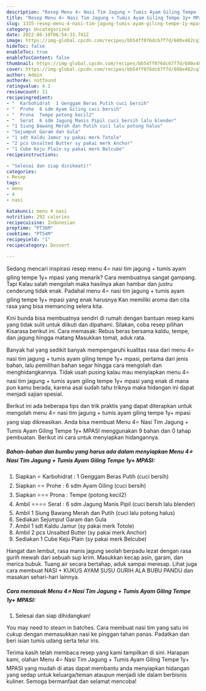 ```yaml
---
description: "Resep Menu 4⭐ Nasi Tim Jagung + Tumis Ayam Giling Tempe 1y+ MPASI yang Enak}"
title: "Resep Menu 4⭐ Nasi Tim Jagung + Tumis Ayam Giling Tempe 1y+ MPASI yang Enak}"
slug: 1335-resep-menu-4-nasi-tim-jagung-tumis-ayam-giling-tempe-1y-mpasi-yang-enak
category: Uncategorized
date: 2022-06-10T06:54:33.741Z
image: https://img-global.cpcdn.com/recipes/bb54ff076dc67f7d/680x482cq70/menu-4-nasi-tim-jagung-tumis-ayam-giling-tempe-1y-mpasi-foto-resep-utama.jpg
hideToc: false
enableToc: true
enableTocContent: false
thumbnail: https://img-global.cpcdn.com/recipes/bb54ff076dc67f7d/680x482cq70/menu-4-nasi-tim-jagung-tumis-ayam-giling-tempe-1y-mpasi-foto-resep-utama.jpg
cover: https://img-global.cpcdn.com/recipes/bb54ff076dc67f7d/680x482cq70/menu-4-nasi-tim-jagung-tumis-ayam-giling-tempe-1y-mpasi-foto-resep-utama.jpg
author: Admin
authorAv: notfound
ratingvalue: 4.1
reviewcount: 11
recipeingredient:
- "  Karbohidrat  1 Genggam Beras Putih cuci bersih"
- "  Prohe  6 sdm Ayam Giling cuci bersih"
- "  Prona  Tempe potong kecil2"
- "  Serat  6 sdm Jagung Manis Pipil cuci bersih lalu blender"
- "1 Siung Bawang Merah dan Putih cuci lalu potong halus"
- "Sejumput Garam dan Gula"
- "1 sdt Kaldu Jamur sy pakai merk Totole"
- "2 pcs Unsalted Butter sy pakai merk Anchor"
- "1 Cube Keju Plain sy pakai merk Belcube"
recipeinstructions:

- "Selesai dan siap dinikmati!"
categories:
- Resep
tags:
- menu
- 4
- nasi

katakunci: menu 4 nasi 
nutrition: 292 calories
recipecuisine: Indonesian
preptime: "PT36M"
cooktime: "PT54M"
recipeyield: "1"
recipecategory: Dessert

---
```



Sedang mencari inspirasi resep menu 4⭐ nasi tim jagung + tumis ayam giling tempe 1y+ mpasi yang menarik? Cara membuatnya sangat gampang. Tapi Kalau salah mengolah maka hasilnya akan hambar dan justru cenderung tidak enak. Padahal menu 4⭐ nasi tim jagung + tumis ayam giling tempe 1y+ mpasi yang enak harusnya Kan memiliki aroma dan cita rasa yang bisa memancing selera kita.


Kini bunda bisa membuatnya sendiri di rumah dengan bantuan resep kami yang tidak sulit untuk diikuti dan dipahami. Silakan, coba resep pilihan Kisarasa berikut ini. Cara memasak: Rebus beras bersama kaldu, tempe, dan jagung hingga matang Masukkan tomat, aduk rata.

Banyak hal yang sedikit banyak mempengaruhi kualitas rasa dari menu 4⭐ nasi tim jagung + tumis ayam giling tempe 1y+ mpasi, pertama dari jenis bahan, lalu pemilihan bahan segar hingga cara mengolah dan menghidangkannya. Tidak usah pusing kalau mau menyiapkan menu 4⭐ nasi tim jagung + tumis ayam giling tempe 1y+ mpasi yang enak di mana pun kamu berada, karena asal sudah tahu triknya maka hidangan ini dapat menjadi sajian spesial.


Berikut ini ada beberapa tips dan trik praktis yang dapat diterapkan untuk mengolah menu 4⭐ nasi tim jagung + tumis ayam giling tempe 1y+ mpasi yang siap dikreasikan. Anda bisa membuat Menu 4⭐ Nasi Tim Jagung + Tumis Ayam Giling Tempe 1y+ MPASI menggunakan 9 bahan dan 0 tahap pembuatan. Berikut ini cara untuk menyiapkan hidangannya.

<!--inarticleads1-->

##### Bahan-bahan dan bumbu yang harus ada dalam menyiapkan Menu 4⭐ Nasi Tim Jagung + Tumis Ayam Giling Tempe 1y+ MPASI:

1. Siapkan  ⭐ Karbohidrat : 1 Genggam Beras Putih (cuci bersih)
1. Siapkan  ⭐⭐ Prohe : 6 sdm Ayam Giling (cuci bersih)
1. Siapkan  ⭐⭐⭐ Prona : Tempe (potong kecil2)
1. Ambil  ⭐⭐⭐⭐ Serat : 6 sdm Jagung Manis Pipil (cuci bersih lalu blender)
1. Ambil 1 Siung Bawang Merah dan Putih (cuci lalu potong halus)
1. Sediakan Sejumput Garam dan Gula
1. Ambil 1 sdt Kaldu Jamur (sy pakai merk Totole)
1. Ambil 2 pcs Unsalted Butter (sy pakai merk Anchor)
1. Sediakan 1 Cube Keju Plain (sy pakai merk Belcube)


Hangat dan lembut, rasa manis jagung seolah berpadu lezat dengan rasa gurih mewah dari sebuah sup krim. Masukkan kecap asin, garam, dan merica bubuk. Tuang air secara bertahap, aduk sampai meresap. Lihat juga cara membuat NASI + KUKUS AYAM SUSU GURIH ALA BUBU PANDU dan masakan sehari-hari lainnya. 

<!--inarticleads2-->

##### Cara memasak Menu 4⭐ Nasi Tim Jagung + Tumis Ayam Giling Tempe 1y+ MPASI:


1. Selesai dan siap dihidangkan!

You may need to steam in batches. Cara membuat nasi tim yang satu ini cukup dengan memasukkan nasi ke pinggan tahan panas. Padatkan dan beri isian tumis udang serta telur iris. 

Terima kasih telah membaca resep yang kami tampilkan di sini. Harapan kami, olahan Menu 4⭐ Nasi Tim Jagung + Tumis Ayam Giling Tempe 1y+ MPASI yang mudah di atas dapat membantu anda menyiapkan hidangan yang sedap untuk keluarga/teman ataupun menjadi ide dalam berbisnis kuliner. Semoga bermanfaat dan selamat mencoba!
